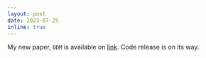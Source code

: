 ```yaml
---
layout: post
date: 2023-07-25
inline: true
---
```

My new paper, `ODM` is available on <a href="https://arxiv.org/abs/2307.13337">link</a>. Code release is on its way.

